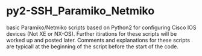 # py2-SSH_Paramiko_Netmiko
basic Paramiko/Netmiko scripts based on Python2 for configuring Cisco IOS devices (Not XE or NX-OS). 
Further itirations for these scripts will be worked up and posted later. 
Comments and explanations for these scripts are typicall at the beginning of the script before the start of the code. 
